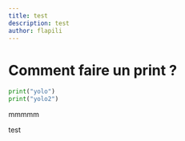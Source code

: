 ```yaml
---
title: test
description: test
author: flapili
---
```


# Comment faire un print ?

```py
print("yolo")
print("yolo2")
```

mmmmm

test
